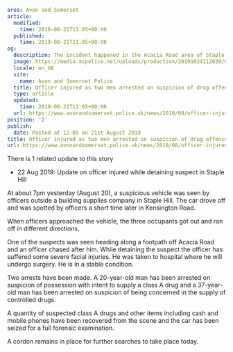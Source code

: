 ```yaml
area: Avon and Somerset
article:
  modified:
    time: 2019-08-21T11:05+00:00
  published:
    time: 2019-08-21T11:05+00:00
og:
  description: The incident happened in the Acacia Road area of Staple Hill on Tuesday evening.
  image: https://media.aspolice.net/uploads/production/20191024112039/Crest-1.jpg1_.jpg
  locale: en_GB
  site:
    name: Avon and Somerset Police
  title: Officer injured as two men arrested on suspicion of drug offences in Staple Hill | Avon and Somerset Police
  type: article
  updated:
    time: 2019-08-21T11:05+00:00
  url: https://www.avonandsomerset.police.uk/news/2019/08/officer-injured-as-two-men-arrested-on-suspicion-of-drug-offences-in-staple-hill/
position: '2'
publish:
  date: Posted at 12:05 on 21st August 2019
title: Officer injured as two men arrested on suspicion of drug offences in Staple Hill | Avon and Somerset Police
url: https://www.avonandsomerset.police.uk/news/2019/08/officer-injured-as-two-men-arrested-on-suspicion-of-drug-offences-in-staple-hill/
```

There is 1 related update to this story

 * 22 Aug 2019: Update on officer injured while detaining suspect in Staple Hill

At about 7pm yesterday (August 20), a suspicious vehicle was seen by officers outside a building supplies company in Staple Hill. The car drove off and was spotted by officers a short time later in Kensington Road.

When officers approached the vehicle, the three occupants got out and ran off in different directions.

One of the suspects was seen heading along a footpath off Acacia Road and an officer chased after him. While detaining the suspect the officer has suffered some severe facial injuries. He was taken to hospital where he will undergo surgery. He is in a stable condition.

Two arrests have been made. A 20-year-old man has been arrested on suspicion of possession with intent to supply a class A drug and a 37-year-old man has been arrested on suspicion of being concerned in the supply of controlled drugs.

A quantity of suspected class A drugs and other items including cash and mobile phones have been recovered from the scene and the car has been seized for a full forensic examination.

A cordon remains in place for further searches to take place today.
